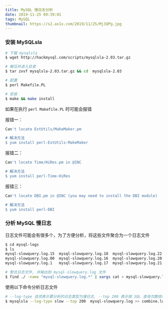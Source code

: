 ```yaml
---
title: MySQL 慢日志分析
date: 2019-11-25 09:39:01
tags: MySQL
thumbnail: https://s2.ax1x.com/2019/11/25/Mj3QPg.jpg
---
```


### 安装 MySQLsla

```bash
# 下载 mysqlsla
$ wget http://hackmysql.com/scripts/mysqlsla-2.03.tar.gz 

# 解压并进入目录
$ tar zxvf mysqlsla-2.03.tar.gz && cd  mysqlsla-2.03

# 配置
$ perl Makefile.PL

# 安装
$ make && make install
```

如果在执行 `perl Makefile.PL` 时可能会报错

报错一：

```bash
Can't locate ExtUtils/MakeMaker.pm

# 解决方法
$ yum install perl-ExtUtils-MakeMaker
```

报错二：

```bash
Can't locate Time/HiRes.pm in @INC

# 解决方法
$ yum install perl-Time-HiRes
```

报错三：

```bash
Can't locate DBI.pm in @INC (you may need to install the DBI module)

# 解决方法
$ yum install perl-DBI
```

### 分析 MySQL 慢日志

日志文件可能会有很多个，为了方便分析，将这些文件聚合为一个日志文件

```bash
$ cd mysql-logs
$ ls
mysql-slowquery.log.15  mysql-slowquery.log.18  mysql-slowquery.log.22
mysql-slowquery.log.00  mysql-slowquery.log.16  mysql-slowquery.log.20  mysql-slowquery.log.23
mysql-slowquery.log.1   mysql-slowquery.log.17  mysql-slowquery.log.21

# 聚合日志文件, 并输出到 mysql-slowquery.log 文件
$ find ./ -name "mysql-slowquery.log.*" | xargs cat > mysql-slowquery.log
```

使用以下命令分析日志文件

```bash
# --log-type 选项表示要分析的日志类型为慢日志, --top 200 表示按 SQL 查询次数排序取前 200 名, 最后将分析结果写入 combine.log 文件
$ mysqlsla --log-type slow --top 200  mysql-slowquery.log >> combine.log
```

